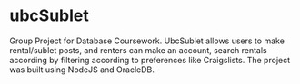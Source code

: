 # ubcSublet
Group Project for Database Coursework. UbcSublet allows users to make rental/sublet posts, and renters can make an account, search
rentals according by filtering according to preferences like Craigslists. 
The project was built using NodeJS and OracleDB.
